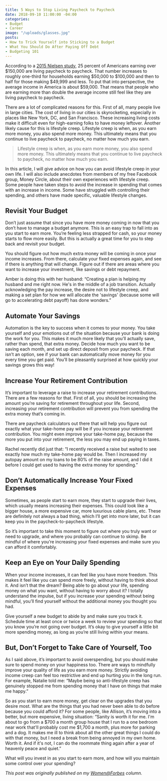```yaml
---
title: 5 Ways to Stop Living Paycheck to Paycheck
date: 2018-09-10 11:00:00 -04:00
categories:
- Budget
- Career
image: "/uploads/glasses.jpg"
posts:
- How to Trick Yourself into Sticking to a Budget
- What You Should Do After Paying Off Debt
- Budgeting 101
---
```


According to a [2015 Nielsen study](https://www.fa-mag.com/news/nielsen--even-many-high-earners-live-paycheck-to-paycheck-22704.html), 25 percent of Americans earning over $150,000 are living paycheck to paycheck. That number increases to roughly one-third for households earning $50,000 to $100,000 and then to half for those making $49,999 and less. To put that into perspective, the average income in America is about $59,000. That means that people who are earning more than double the average income still feel like they are living paycheck to paycheck.

There are a lot of complicated reasons for this. First of all, many people live in large cities. The cost of living in our cities is skyrocketing, especially in places like New York, DC, and San Francisco. These increasing living costs make it difficult even for high-earning folks to have money leftover. Another likely cause for this is lifestyle creep. Lifestyle creep is when, as you earn more money, you also spend more money. This ultimately means that you continue to live paycheck to paycheck, no matter how much you earn.

> Lifestyle creep is when, as you earn more money, you also spend more money. This ultimately means that you continue to live paycheck to paycheck, no matter how much you earn.

In this article, I will give advice on how you can avoid lifestyle creep in your own life. I will also include anecdotes from members of my free Facebook group, Money Circle, about their own experiences with lifestyle creep. Some people have taken steps to avoid the increase in spending that comes with an increase in income. Some have struggled with controlling their spending, and others have made specific, valuable lifestyle changes.

## Revisit Your Budget

Don’t just assume that since you have more money coming in now that you don’t have to manage a budget anymore. This is an easy trap to fall into as you start to earn more. You’re feeling less strapped for cash, so your money starts to flow more easily. But this is actually a great time for you to step back and revisit your budget.

You should figure out how much extra money will be coming in once your income increases. From there, calculate your fixed expenses again, and see if there is anything that will change. Figure out if there are areas where you want to increase your investment, like savings or debt repayment.

Amber is doing this with her husband: “Creating a plan is helping my husband and me right now. He's in the middle of a job transition. Actually acknowledging the pay increase, the desire not to lifestyle creep, and making a set plan for how we will allocate the 'savings' (because some will go to accelerating debt payoff) has done wonders.”

## Automate Your Savings

Automation is the key to success when it comes to your money. You take yourself and your emotions out of the situation because your bank is doing the work for you. This makes it much more likely that you’ll actually save, rather than spend, that extra money. Decide how much you want to be saving each month, and set up direct deposit from your paycheck. If that isn’t an option, see if your bank can automatically move money for you every time you get paid. You’ll be pleasantly surprised at how quickly your savings grows this way!

## Increase Your Retirement Contribution

It’s important to leverage a raise to increase your retirement contributions. There are a few reasons for that. First of all, you should be increasing the amount you’re saving for retirement throughout your life. Second, increasing your retirement contribution will prevent you from spending the extra money that’s coming in.

There are paycheck calculators out there that will help you figure out exactly what your take-home pay will be if you increase your retirement contribution. You might even improve your take-home pay, because the more you put into your retirement, the less you may end up paying in taxes.

Rachel recently did just that: “I recently received a raise but waited to see exactly how much my take-home pay would be. Then I increased my autopay amount on my loans to be 80% of the raise amount, and I did it before I could get used to having the extra money for spending.”

## Don’t Automatically Increase Your Fixed Expenses

Sometimes, as people start to earn more, they start to upgrade their lives, which usually means increasing their expenses. This could look like a bigger house, a more expensive car, more luxurious cable plans, etc. These are definitely not always a bad thing, which I’ll get into more later, but it can keep you in the paycheck-to-paycheck lifestyle.

So it’s important to take this moment to figure out where you truly want or need to upgrade, and where you probably can continue to skimp. Be mindful of where you’re increasing your fixed expenses and make sure you can afford it comfortably.

## Keep an Eye on Your Daily Spending

When your income increases, it can feel like you have more freedom. This makes it feel like you can spend more freely, without having to think about it. And isn’t that the dream? Being able to go about your life, spending money on what you want, without having to worry about it? I totally understand the impulse, but if you increase your spending without being mindful, you’ll find yourself without the additional money you thought you had.

Give yourself a new budget to abide by and make sure you track it. Schedule time at least once or twice a week to review your spending so that you know you’re not going over budget. It’s okay to give yourself a little bit more spending money, as long as you’re still living within your means.

## But, Don’t Forget to Take Care of Yourself, Too

As I said above, it’s important to avoid overspending, but you should make sure to spend money on your happiness too. There are ways to mindfully improve your quality of life as you earn more money. Strictly avoiding income creep can feel too restrictive and end up hurting you in the long run. For example, Natalie told me: “Maybe being so anti-lifestyle creep has genuinely stopped me from spending money that I have on things that make me happy.”

So as you start to earn more money, get clear on the upgrades that you desire most. What are the things that you had never been able to do before because you could afford it? For some people, like Allison, it’s moving into a better, but more expensive, living situation: “Sanity is worth it for me. I'm about to go from a $700 a month group house that I run to a one bedroom near work that'll probably cost me $1,700 a month, plus more for parking and a dog. It makes me ill to think about all the other great things I could do with that money, but I need a break from being annoyed in my own home. Worth it. And if it's not, I can do the roommate thing again after a year of heavenly peace and quiet.”

What will you invest in as you start to earn more, and how will you maintain some control over your spending?

*This post was originally published on my [Women@Forbes](https://www.forbes.com/sites/maggiegermano/2018/08/29/how-to-avoid-unnecessary-income-creep/#3a69f99842df) column.*